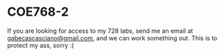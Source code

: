 # COE768-2
If you are looking for access to my 728 labs, send me an email at gabecascasciano@gmail.com, and we can work something out. This is to protect my ass, sorry :(
